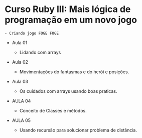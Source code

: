 # Curso Ruby III: Mais lógica de programação em um novo jogo
    - Criando jogo FOGE FOGE

- Aula 01
    - Lidando com arrays
    
- Aula 02
    - Movimentações do fantasmas e do herói e posições.

- Aula 03
    - Os cuidados com arrays usando boas praticas.
    
- AULA 04
   - Conceito de Classes e métodos.
   
- AULA 05
    - Usando recursão para solucionar problema de distância.